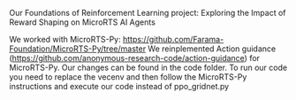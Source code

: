 Our Foundations of Reinforcement Learning project: Exploring the Impact of Reward Shaping on MicroRTS AI Agents

We worked with MicroRTS-Py: https://github.com/Farama-Foundation/MicroRTS-Py/tree/master
We reinplemented Action guidance (https://github.com/anonymous-research-code/action-guidance) for MicroRTS-Py.
Our changes can be found in the code folder. To run our code you need to replace the vecenv and then follow the MicroRTS-Py instructions and execute our code instead of ppo_gridnet.py
